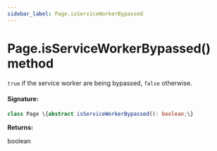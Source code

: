 ```yaml
---
sidebar_label: Page.isServiceWorkerBypassed
---
```


# Page.isServiceWorkerBypassed() method

`true` if the service worker are being bypassed, `false` otherwise.

#### Signature:

```typescript
class Page \{abstract isServiceWorkerBypassed(): boolean;\}
```

**Returns:**

boolean
